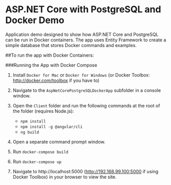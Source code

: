 # ASP.NET Core with PostgreSQL and Docker Demo

Application demo designed to show how ASP.NET Core and PostgreSQL can be run in Docker containers. 
The app uses Entity Framework to create a simple database that stores Docker commands and examples.

##To run the app with Docker Containers:

###Running the App with Docker Compose

1. Install `Docker for Mac` or `Docker for Windows` (or Docker Toolbox: http://docker.com/toolbox if you have to)

1. Navigate to the `AspNetCorePostgreSQLDockerApp` subfolder in a console window.

1. Open the `Client` folder and run the following commands at the root of the folder (requires Node.js):

    - `npm install`
    - `npm install -g @angular/cli`
    - `ng build`

1. Open a separate command prompt window.

3. Run `docker-compose build`

4. Run `docker-compose up`

1. Navigate to http://localhost:5000 (http://192.168.99.100:5000 if using Docker Toolbox) in your browser to view the site.
